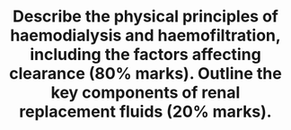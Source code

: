 ---
title: "Describe the physical principles of haemodialysis and haemofiltration, including the factors affecting clearance (80% marks). Outline the key components of renal replacement fluids (20% marks)."
entityType: SAQ
exam: PEX
college: CICM
year: 2021
sitting: B
question: 20
passRate: 28
EC_expectedDomains:
- "A brief description of the underlying mechanisms of dialysis and hemofiltration was required. Diffusion, the predominant mechanism in haemodialysis, involves movement of solute down the concentration gradient across the semipermeable membrane. This concentration gradient is generated and maintained by counter current movement of dialysate and blood. In hemofiltration the predominant mechanism is convection and solvent drag of the solute across the semipermeable membrane by application of transmembrane pressure. The filtrate is then replaced by replacement fluid. Small molecules are effectively removed by dialysis whereas hemofiltration can remove small and middle molecules. Various factors that impact clearance in haemodialysis and haemofiltration were expected separately. Factors that impact clearance in haemodialysis and haemofiltration were expected separately. Constituents of replacement fluid should have included three broad headings of electrolytes, buffer and sterile water."
EC_errorsCommon:
- "Many answers lacked the details of how counter current mechanisms help, the difference in the two modalities in regard to clearance of molecules, how clearance is impacted by protein binding and volume distribution, sieving coefficient of the membrane and flow rates of blood and dialysate (or effluent) flow. The constituents of replacement fluid lacked details of various types of electrolytes, the common buffers and the strong ion difference."
---
